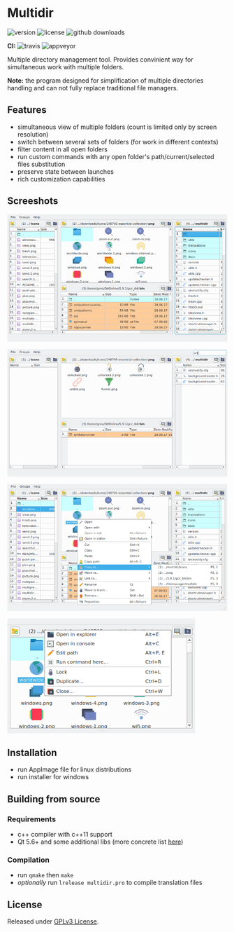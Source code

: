 # Multidir

![version](https://img.shields.io/github/release/OneMoreGres/multidir.svg)
![license](https://img.shields.io/github/license/OneMoreGres/multidir.svg)
![github downloads](https://img.shields.io/github/downloads/OneMoreGres/multidir/latest/total.svg)

**CI:** ![travis](https://img.shields.io/travis/OneMoreGres/multidir.svg)
![appveyor](https://img.shields.io/appveyor/ci/OneMoreGres/multidir.svg)


Multiple directory management tool.
Provides convinient way for simultaneous work with multiple folders.

**Note:** the program designed for simplification of multiple directories handling and can not fully
replace traditional file managers.

## Features

* simultaneous view of multiple folders (count is limited only by screen resolution)
* switch between several sets of folders (for work in different contexts)
* filter content in all open folders
* run custom commands with any open folder's path/current/selected files substitution
* preserve state between launches
* rich customization capabilities

## Screeshots

![main](docs/main.png)

![filter](docs/filter.png)

![fileMenu](docs/fileMenu.png)

![groupMenu](docs/groupMenu.png)


## Installation

* run AppImage file for linux distributions
* run installer for windows

## Building from source

### Requirements

* c++ compiler with c++11 support
* Qt 5.6+ and some additional libs (more concrete list [here](utils/precise/prepare.sh))

### Compilation

* run `qmake` then `make`
* *optionally* run `lrelease multidir.pro` to compile translation files

## License

Released under [GPLv3 License](LICENSE.md).
